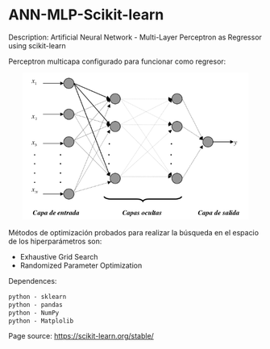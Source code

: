 # ANN-MLP-Scikit-learn

Description: Artificial Neural Network - Multi-Layer Perceptron as Regressor using scikit-learn 


Perceptron multicapa configurado para funcionar como regresor:
<p align="center">
  <img width=450 src="mlp-network.png"/>
 </p>


Métodos de optimización probados para realizar la búsqueda en el espacio de los hiperparámetros son:
* Exhaustive Grid Search
* Randomized Parameter Optimization


Dependences:

    python - sklearn
    python - pandas
    python - NumPy
    python - Matplolib


Page source:
 https://scikit-learn.org/stable/
